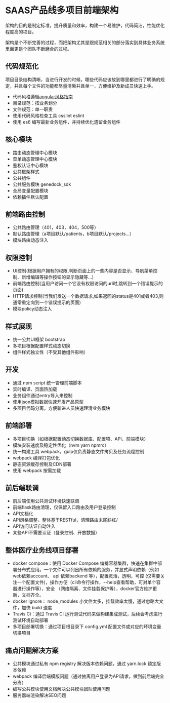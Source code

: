 # SAAS产品线多项目前端架构

架构的目的是制定标准，提升质量和效率，构建一个易维护，代码简洁，性能优化程度高的项目。

架构是个不断完善的过程，而把架构尤其是跟规范相关的部分落实到具体业务系统里面更是个团队不断磨合的过程。

## 代码规范化

项目目录结构清晰，当进行开发的时候，哪些代码应该放到哪里都进行了明确的规定，并且每个文件的功能都尽量清晰并且单一，方便维护及新成员快速上手。

- 代码风格遵循[angular风格指南](https://github.com/johnpapa/angular-styleguide)
- 目录规范：按业务划分
- 文件规范：单一职责
- 使用代码风格检查工具 csslint eslint
- 使用 es6 编写最新业务组件，并持续优化遗留业务组件

## 核心模块

- 路由动态管理中心模块
- 菜单动态管理中心模块
- 鉴权认证中心模块
- 公共框架样式
- 公共组件
- 公共服务模块 genedock_sdk
- 全局变量配置模块
- 依赖插件默认配置

## 前端路由控制

- 公共路由管理（401，403，404，500等）
- 默认路由管理（a项目默认/patients，b项目默认/projects...）
- 模块路由动态注入

## 权限控制

- UI控制(根据用户拥有的权限,判断页面上的一些内容是否显示、导航菜单控制、新增编辑等操作按钮的显示隐藏等...)
- 前端路由控制(当用户访问一个它没有权限访问的url时,跳转到一个错误提示的页面)
- HTTP请求控制(当我们发送一个数据请求,如果返回的status是401或者403,则通常重定向到一个错误提示的页面)
- 模块policy动态注入

## 样式展现

- 统一公共UI框架 bootstrap
- 多项目根据配置样式动态切换
- 组件样式独立性（不受其他组件影响）

## 开发

- 通过 npm script 统一管理前端脚本
- 实时编译、页面热加载
- 业务组件通过entry导入来控制
- 使用json模拟数据快速开发产品原型
- 多项目代码分离，方便新进人员快速理清业务模块

## 前端部署

- 多项目切换（如根据配置动态切换数据库、配置项、API、前端模块）
- 模块安装速度及稳定性优化（nvm yarn npmrc）
- 统一构建工具 webpack，gulp仅负责静态文件拷贝及任务流程控制
- webpack 编译打包优化
- 静态资源缓存控制及CDN部署
- 使用 webpack 按需加载

## 前后端联调

- 前后端使用公共测试环境快速联调
- 前端flask路由清理，仅保留入口路由及用户登录控制
- API文档化
- API风格调整，整体基于RESTful，清理路由末尾斜杠/
- API访问认证自动注入
- 某些API不需要认证（登录控制、开放数据）

## 整体医疗业务线项目部署

- docker compose：使用 Docker Compose 编排容器集群，快速在集群中部署分布式应用。一个文件可以列出所有依赖的服务，并显式声明依赖（例如web依赖account、 api 依赖backend 等），配置灵活，透明，可控 (仅需要关注一个配置文件)，操作方便（cli命令行操作，--help查看帮助，可对单个容器进行操作等），安全 （网络隔离、文件挂载保护等），docker官方维护更新，文档齐全。
- docker ignore： node_modules 小文件太多，挂载效率太慢，通过忽略大文件，加快 build 速度
- Travis Ci：通过 Travis Ci 运行测试代码来做构建集成测试，后续会考虑进行测试环境自动部署
- 多项目部署切换：通过项目根目录下 config.yml 配置文件或对应的环境变量切换项目

## 痛点问题解决方案

- 公共模块通过私有 npm registry 解决版本依赖问题，通过 yarn.lock 锁定版本依赖
- webpack 编译后端模版问题（通过抽离用户登录为API请求，做到前后端完全分离）
- 编写公共模块使用文档解决公共模块团队使用问题
- 服务器端渲染解决SEO问题
